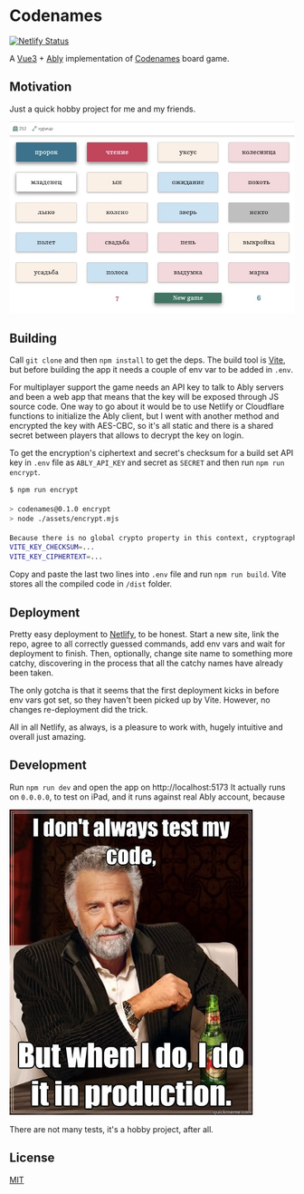 # Codenames

[![Netlify Status](https://api.netlify.com/api/v1/badges/33bba7d9-ee44-44de-bcb8-fcabb29b59a0/deploy-status)](https://app.netlify.com/sites/friday-game/deploys)

A [Vue3](https://vuejs.org/) + [Ably](https://ably.com/) implementation of [Codenames](https://en.wikipedia.org/wiki/Codenames_\(board_game\)) board game.

## Motivation

Just a quick hobby project for me and my friends.

![Game board](game_board.jpg)

## Building

Call `git clone` and then `npm install` to get the deps. The build tool is [Vite](https://vitejs.dev/), but before building the app it needs a couple of env var to be added in `.env`.

For multiplayer support the game needs an API key to talk to Ably servers and been a web app that means that the key will be exposed through JS source code. One way to go about it would be to use Netlify or Cloudflare functions to initialize the Ably client, but I went with another method and encrypted the key with AES-CBC, so it's all static and there is a shared secret between players that allows to decrypt the key on login.

To get the encryption's ciphertext and secret's checksum for a build set API key in `.env` file as `ABLY_API_KEY` and secret as `SECRET` and then run `npm run encrypt`.

```bash
$ npm run encrypt

> codenames@0.1.0 encrypt
> node ./assets/encrypt.mjs

Because there is no global crypto property in this context, cryptographically unsafe Math.random() is used
VITE_KEY_CHECKSUM=...
VITE_KEY_CIPHERTEXT=...
```

Copy and paste the last two lines into `.env` file and run `npm run build`. Vite stores all the compiled code in `/dist` folder.

## Deployment

Pretty easy deployment to [Netlify](https://app.netlify.com), to be honest. Start a new site, link the repo, agree to all correctly guessed commands, add env vars and wait for deployment to finish. Then, optionally, change site name to something more catchy, discovering in the process that all the catchy names have already been taken.

The only gotcha is that it seems that the first deployment kicks in before env vars got set, so they haven't been picked up by Vite. However, no changes re-deployment did the trick.

All in all Netlify, as always, is a pleasure to work with, hugely intuitive and overall just amazing.

## Development

Run `npm run dev` and open the app on http://localhost:5173 It actually runs on `0.0.0.0`, to test on iPad, and it runs against real Ably account, because

![I don't always test my code, but when I do I, I do it in production.](i_dont_always_test_my_code.jpg)

There are not many tests, it's a hobby project, after all.

## License

[MIT](https://github.com/eiri/codenames/blob/master/LICENSE)
